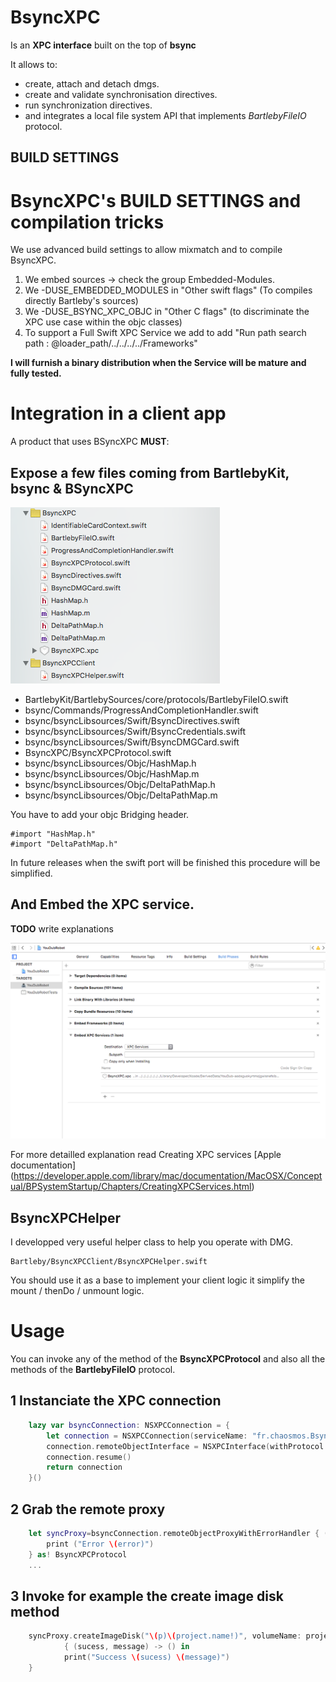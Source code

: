 # BsyncXPC 

Is an **XPC interface** built on the top of **bsync**

It allows to: 

- create, attach and detach dmgs.
- create and validate synchronisation directives.
- run synchronization directives.
- and integrates a local file system API that implements *BartlebyFileIO* protocol.

## BUILD SETTINGS

# BsyncXPC's BUILD SETTINGS and compilation tricks 

We use advanced build settings to allow mixmatch and to compile BsyncXPC.

1. We embed sources -> check the group Embedded-Modules.
2. We -DUSE_EMBEDDED_MODULES in "Other swift flags" (To compiles directly Bartleby's sources)
3. We -DUSE_BSYNC_XPC_OBJC  in "Other C flags" (to discriminate the XPC use case within the objc classes)
4. To support a Full Swift XPC Service we add to add  "Run path search path : @loader_path/../../../../Frameworks"

**I will furnish a binary distribution when the Service will be mature and fully tested.**



# Integration in a client app

A product that uses BSyncXPC **MUST**:

## Expose a few files coming from BartlebyKit, bsync & BSyncXPC ##

![Expose files ](Documentation/BsyncXPCConfiguration-2.png)

- BartlebyKit/BartlebySources/core/protocols/BartlebyFileIO.swift
- bsync/Commands/ProgressAndCompletionHandler.swift
- bsync/bsyncLibsources/Swift/BsyncDirectives.swift
- bsync/bsyncLibsources/Swift/BsyncCredentials.swift
- bsync/bsyncLibsources/Swift/BsyncDMGCard.swift
- BsyncXPC/BsyncXPCProtocol.swift
- bsync/bsyncLibsources/Objc/HashMap.h
- bsync/bsyncLibsources/Objc/HashMap.m
- bsync/bsyncLibsources/Objc/DeltaPathMap.h
- bsync/bsyncLibsources/Objc/DeltaPathMap.m

You have to add your objc Bridging header.


```
#import "HashMap.h"
#import "DeltaPathMap.h"
```


In future releases when the swift port will be finished this procedure will be simplified.




## And Embed the XPC service. ##

**TODO** write explanations

![Build settings ](Documentation/BsyncXPCConfiguration-1.png)

For more detailled explanation read Creating XPC services [Apple documentation] (https://developer.apple.com/library/mac/documentation/MacOSX/Conceptual/BPSystemStartup/Chapters/CreatingXPCServices.html)

## BsyncXPCHelper ##

I developped very useful helper class to help you operate with DMG. 

```
Bartleby/BsyncXPCClient/BsyncXPCHelper.swift
```

You should use it as a base to implement your client logic it simplify the mount / thenDo / unmount logic.


# Usage #

You can invoke any of the method of the **BsyncXPCProtocol** and also all the methods of the **BartlebyFileIO** protocol.

## 1 Instanciate the XPC connection ##

```swift
    lazy var bsyncConnection: NSXPCConnection = {
        let connection = NSXPCConnection(serviceName: "fr.chaosmos.BsyncXPC")
        connection.remoteObjectInterface = NSXPCInterface(withProtocol: BsyncXPCProtocol.self)
        connection.resume()
        return connection
    }()
```

## 2 Grab the remote proxy ##

```swift
    let syncProxy=bsyncConnection.remoteObjectProxyWithErrorHandler { (error) -> Void in
        print ("Error \(error)")
    } as! BsyncXPCProtocol
    ...
```

## 3 Invoke for example the create image disk method ##

```swift
    syncProxy.createImageDisk("\(p)\(project.name!)", volumeName: project.name!, size: "10g", password:password)
            { (sucess, message) -> () in
            print("Success \(sucess) \(message)")
    }
```


